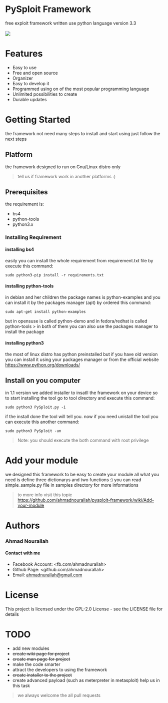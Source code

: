 # PySploit Framework
free exploit framework written use python language version 3.3
<br><br>
<img src="http://webscan.esy.es/pysploit.png">

# Features
* Easy to use
* Free and open source
* Organizer
* Easy to develop it
* Programmed using on of the most popular programming language
* Unlimited possibilities to create
* Durable updates

# Getting Started
the framework not need many steps to install and start using just follow the next steps

## Platform

the framework designed to run on Gnu/Linux distro only 
> tell us if framework work in another platforms :)

## Prerequisites
the requirement is: 
* bs4
* python-tools
* python3.x
### Installing Requirement 
#### installing bs4

easily you can install the whole requirement from requirement.txt file by execute this command:
```
sudo python3-pip install -r requirements.txt
```
#### installing python-tools

in debian and her children the package names is python-examples and you can install it by the packages manager (apt) by ordered this command:
```
sudo apt-get install python-examples
```
but in opensuse is called python-demo and in fedora/redhat is called python-tools > in both of them you can also use the packages manager to install the package

#### installing python3 
the most of linux distro has python preinstalled but if you have old version you can install it using your packages manager or from the official website https://www.python.org/downloads/

## Install on you computer
in 1.1 version we added installer to insatll the framework on your device so to start installing the tool go to tool directory and execute this command:
```
sudo python3 PySploit.py -i
```
if the install done the tool will tell you.
now if you need unistall the tool you can execute this another command:
```
sudo python3 PySploit -un
```
> Note: you should execute the both command with root privilege

# Add your module
we designed this framework to be easy to create your module all what you need is define three dictionarys and two functions :) 
you can read simple_sample.py file in samples directory for more informations 
> to more info visit this topic https://github.com/ahmadnourallah/pysploit-framework/wiki/Add-your-module 

# Authors
### Ahmad Nourallah
#### Contact with me
* Facebook Account: <fb.com/ahmadnurallah>
* Github Page: <github.com/ahmadnourallah>
* Email: ahmadnurallah@gmail.com

# License
This project is licensed under the GPL-2.0 License - see the LICENSE file for details

# TODO
* add new modules
* <strike>create wiki page for project</strike>
* <strike>create man page for project</strike> 
* make the code smarter
* attract the developers to using the framework
* <strike>create installer to the project</strike>
* create advanced payload (such as meterpreter in metasploit) help us in this task 
> we always welcome the all pull requests
